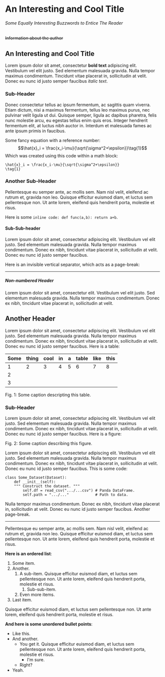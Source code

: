 # An Interesting and Cool Title
###### Some Equally Interesting Buzzwords to Entice The Reader
~~Information about the author~~

## An Interesting and Cool Title
Lorem ipsum dolor sit amet, consectetur **bold text** adipiscing elit. Vestibulum vel elit justo. Sed elementum malesuada gravida. Nulla tempor maximus condimentum. Tincidunt vitae placerat in, sollicitudin at velit. Donec eu nunc id justo semper faucibus *italic text*.

### Sub-Header
Donec consectetur tellus ac ipsum fermentum, ac sagittis quam viverra. Etiam dictum, nisi a maximus fermentum, tellus leo maximus purus, nec pulvinar velit ligula ut dui. Quisque semper, ligula ac dapibus pharetra, felis nunc molestie arcu, eu egestas tellus enim quis eros. Integer hendrerit fermentum elit, at luctus nibh auctor in. Interdum et malesuada fames ac ante ipsum primis in faucibus.

Some fancy equation with a reference number:
$$\hat{x}_i = \frac{x_i-\mu}{\sqrt{\sigma^2+\epsilon}}\tag{1}$$
Which was created using this code within a math block:
```
\hat{x}_i = \frac{x_i-\mu}{\sqrt{\sigma^2+\epsilon}}
\tag{1}
```

### Another Sub-Header
Pellentesque eu semper ante, ac mollis sem. Nam nisl velit, eleifend ac rutrum et, gravida non leo. Quisque efficitur euismod diam, et luctus sem pellentesque non. Ut ante lorem, eleifend quis hendrerit porta, molestie et risus.

Here is some `inline code: def func(a,b): return a+b`.

#### Sub-Sub-header
Lorem ipsum dolor sit amet, consectetur adipiscing elit. Vestibulum vel elit justo. Sed elementum malesuada gravida. Nulla tempor maximus condimentum. Donec ex nibh, tincidunt vitae placerat in, sollicitudin at velit. Donec eu nunc id justo semper faucibus.

Here is an invisible vertical separator, which acts as a page-break:

---
##### Non-numbered Header
Lorem ipsum dolor sit amet, consectetur elit. Vestibulum vel elit justo. Sed elementum malesuada gravida. Nulla tempor maximus condimentum. Donec ex nibh, tincidunt vitae placerat in, sollicitudin at velit.

## Another Header
Lorem ipsum dolor sit amet, consectetur adipiscing elit. Vestibulum vel elit justo. Sed elementum malesuada gravida. Nulla tempor maximus condimentum. Donec ex nibh, tincidunt vitae placerat in, sollicitudin at velit. Donec eu nunc id justo semper faucibus. Here is a table:

| Some | thing | cool | in  | a   | table | like | this |
| ---- | ----- | ---- | --- | --- | ----- | ---- | ---- |
| 1    | 2     | 3    | 4   | 5   | 6     | 7    | 8    | 
| 2    |       |      |     |     |       |      |      |
| 3    |       |      |     |     |       |      |      |
<figcaption>Fig. 1: Some caption descripting this table.</figcaption>

### Sub-Header
Lorem ipsum dolor sit amet, consectetur adipiscing elit. Vestibulum vel elit justo. Sed elementum malesuada gravida. Nulla tempor maximus condimentum. Donec ex nibh, tincidunt vitae placerat in, sollicitudin at velit. Donec eu nunc id justo semper faucibus. Here is a figure:


<figcaption>Fig. 2: Some caption describing this figure.</figcaption>

Lorem ipsum dolor sit amet, consectetur adipiscing elit. Vestibulum vel elit justo. Sed elementum malesuada gravida. Nulla tempor maximus condimentum. Donec ex nibh, tincidunt vitae placerat in, sollicitudin at velit. Donec eu nunc id justo semper faucibus. This is some code:
```
class Some_Dataset(Dataset):
	def __init__(self):
	""" Construct the dataset. """
		self.df = read_csv(".../...csv") # Panda DataFrame.
		self.path = ".../..."            # Path to data.
```
Nulla tempor maximus condimentum. Donec ex nibh, tincidunt vitae placerat in, sollicitudin at velit. Donec eu nunc id justo semper faucibus. Another page-break.

---

Pellentesque eu semper ante, ac mollis sem. Nam nisl velit, eleifend ac rutrum et, gravida non leo. Quisque efficitur euismod diam, et luctus sem pellentesque non. Ut ante lorem, eleifend quis hendrerit porta, molestie et risus.

**Here is an ordered list**:
1. Some item.
2. Another.
	1. A sub-item. Quisque efficitur euismod diam, et luctus sem pellentesque non. Ut ante lorem, eleifend quis hendrerit porta, molestie et risus.
		1. Sub-sub-item.
	2. Even more items.
3. Last item.

Quisque efficitur euismod diam, et luctus sem pellentesque non. Ut ante lorem, eleifend quis hendrerit porta, molestie et risus.

**And here is some unordered bullet points**:
- Like this.
- And another.
	- You get it. Quisque efficitur euismod diam, et luctus sem pellentesque non. Ut ante lorem, eleifend quis hendrerit porta, molestie et risus.
		- I'm sure.
	- Right?
- Yeah.


